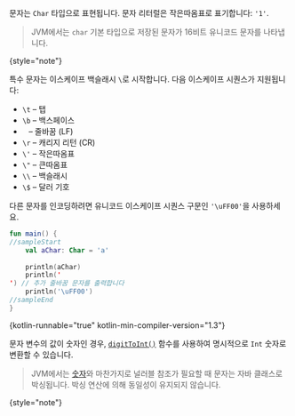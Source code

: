 [//]: # (title: 문자)

문자는 `Char` 타입으로 표현됩니다.
문자 리터럴은 작은따옴표로 표기합니다: `'1'`.

> JVM에서는 `char` 기본 타입으로 저장된 문자가 16비트 유니코드 문자를 나타냅니다.
>
{style="note"}

특수 문자는 이스케이프 백슬래시 `\`로 시작합니다.
다음 이스케이프 시퀀스가 지원됩니다:

*   `\t` – 탭
*   `\b` – 백스페이스
*   `
` – 줄바꿈 (LF)
*   `\r` – 캐리지 리턴 (CR)
*   `\'` – 작은따옴표
*   `\"` – 큰따옴표
*   `\\` – 백슬래시
*   `\$` – 달러 기호

다른 문자를 인코딩하려면 유니코드 이스케이프 시퀀스 구문인 `'\uFF00'`을 사용하세요.

```kotlin
fun main() {
//sampleStart
    val aChar: Char = 'a'
 
    println(aChar)
    println('
') // 추가 줄바꿈 문자를 출력합니다
    println('\uFF00')
//sampleEnd
}
```
{kotlin-runnable="true" kotlin-min-compiler-version="1.3"}

문자 변수의 값이 숫자인 경우, [`digitToInt()`](https://kotlinlang.org/api/latest/jvm/stdlib/kotlin.text/digit-to-int.html) 함수를 사용하여 명시적으로 `Int` 숫자로 변환할 수 있습니다.

> JVM에서는 [숫자](numbers.md#boxing-and-caching-numbers-on-the-java-virtual-machine)와 마찬가지로 널러블 참조가 필요할 때 문자는 자바 클래스로 박싱됩니다.
> 박싱 연산에 의해 동일성이 유지되지 않습니다.
>
{style="note"}